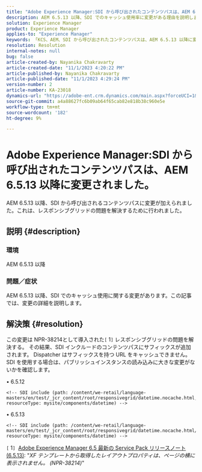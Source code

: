 ```yaml
---
title: "Adobe Experience Manager:SDI から呼び出されたコンテンツパスは、AEM 6.5.13 以降に変更されました"
description: AEM 6.5.13 以降、SDI でのキャッシュ使用率に変更がある理由を説明します。
solution: Experience Manager
product: Experience Manager
applies-to: "Experience Manager"
keywords: 「KCS、AEM、SDI から呼び出されたコンテンツパスは、AEM 6.5.13 以降に変更されました」
resolution: Resolution
internal-notes: null
bug: false
article-created-by: Nayanika Chakravarty
article-created-date: "11/1/2023 4:20:22 PM"
article-published-by: Nayanika Chakravarty
article-published-date: "11/1/2023 4:29:24 PM"
version-number: 2
article-number: KA-23018
dynamics-url: "https://adobe-ent.crm.dynamics.com/main.aspx?forceUCI=1&pagetype=entityrecord&etn=knowledgearticle&id=a2eba988-d278-ee11-8179-6045bd0065f9"
source-git-commit: a4a88627fc6b09ab64f65cab82e818b38c960e5e
workflow-type: tm+mt
source-wordcount: '182'
ht-degree: 9%

---
```


# Adobe Experience Manager:SDI から呼び出されたコンテンツパスは、AEM 6.5.13 以降に変更されました。


AEM 6.5.13 以降、SDI から呼び出されるコンテンツパスに変更が加えられました。これは、レスポンシブグリッドの問題を解決するために行われました。

## 説明 {#description}


### <b>環境</b>

AEM 6.5.13 以降

### 問題／症状

AEM 6.5.13 以降、SDI でのキャッシュ使用に関する変更があります。この記事では、変更の詳細を説明します。


## 解決策 {#resolution}


この変更は NPR-38214として導入された`[` 1`]`  レスポンシブグリッドの問題を解決する。 その結果、SDI インクルードのコンテンツパスにサフィックスが追加されます。 Dispatcher はサフィックスを持つ URL をキャッシュできません。 SDI を使用する場合は、パブリッシュインスタンスの読み込みに大きな変更がないかを確認します。

• 6.5.12




```
<!-- SDI include (path: /content/we-retail/language-masters/en/test/_jcr_content/root/responsivegrid/datetime.nocache.html, resourceType: mysite/components/datetime) -->
```




• 6.5.13




```
<!-- SDI include (path: /content/we-retail/language-masters/en/test/_jcr_content/root/responsivegrid/datetime.nocache.html/mysite/components/datetime, resourceType: mysite/components/datetime) -->
```




`[` 1`]`  [Adobe Experience Manager 6.5 最新の Service Pack リリースノート (6.5.13)](https://experienceleague.adobe.com/docs/experience-manager-65/release-notes/service-pack/6.5.13.html?lang=ja): &quot;*XF テンプレートから取得したレイアウトプロパティは、ページの横に表示されません。 (NPR-38214)*&quot;
